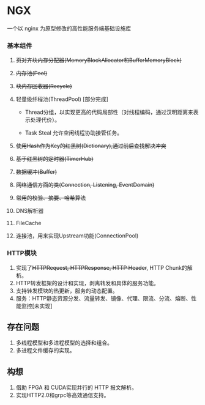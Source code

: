# NGX

一个以 nginx 为原型修改的高性能服务端基础设施库

### 基本组件

1.  ~~页对齐块内存分配器(MemoryBlockAllocator和BufferMemoryBlock)~~
2.  ~~内存池(Pool)~~
3.  ~~块内存回收器(Recycle)~~
4.  轻量级纤程池(ThreadPool) [部分完成]

    - Thread分组，以实现更高的代码局部性（对线程编码，通过汉明距离来表示处理代价）。

    - Task Steal 允许空闲线程协助接管任务。

5.  ~~使用Hash作为Key的红黑树(Dictionary),通过前后查找解决冲突~~
6.  ~~基于红黑树的定时器(TimerHub)~~
7.  ~~数据缓冲(Buffer)~~
8.  ~~网络通信方面的类(Connection, Listening, EventDomain)~~
9.  ~~常用的校验、摘要、哈希算法~~
10. DNS解析器
11. FileCache
12. 连接池，用来实现Upstream功能(ConnectionPool)

### HTTP模块

1.  实现了~~HTTPRequest, HTTPResponse, HTTP Header~~, HTTP Chunk的解析。
2.  HTTP转发框架的设计和实现，剥离转发和具体的服务功能。
3.  支持转发模块的热更新，服务的动态配置。
4.  服务：HTTP静态资源分发、流量转发、镜像、代理、限流、分流、熔断、性能监控[未实现]

## 存在问题

1.  多线程模型和多进程模型的选择和组合。
2.  多进程文件缓存的实现。

## 构想

1.  借助 FPGA 和 CUDA实现并行的 HTTP 报文解析。
2.  实现HTTP2.0和grpc等高效通信支持。
